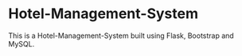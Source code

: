 # Hotel-Management-System

This is a Hotel-Management-System built using Flask, Bootstrap and MySQL.
